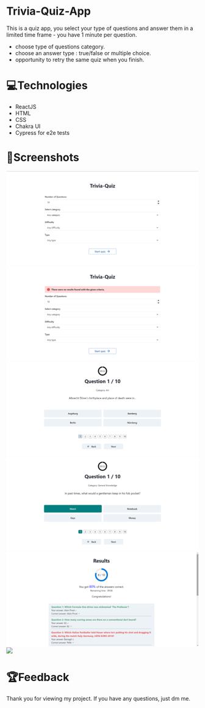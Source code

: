 # Trivia-Quiz-App

This is a quiz app, you select your type of questions and answer them in a limited time frame - you have 1 minute per question.
- choose type of questions category.
- choose an answer type : true/false or multiple choice.
- opportunity to retry the same quiz when you finish.

# 💻Technologies

 - ReactJS
 - HTML
 - CSS
 - Chakra UI
 - Cypress for e2e tests

# 👀Screenshots

<img src='Screenshots/Home.png'></img>
<img src='Screenshots/no_data.png'></img>
<img src='Screenshots/quiz_start.png'></img>
<img src='Screenshots/quiz_answer.png'></img>
<img src='Screenshots/results.png'></img>
<img src='Screenshots/options'></img>

# 🏆Feedback 

Thank you for viewing my project. If you have any questions, just dm me.
